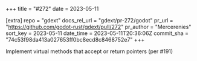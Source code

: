 +++
title = "#272"
date = 2023-05-11

[extra]
repo = "gdext"
docs_rel_url = "gdext/pr-272/godot"
pr_url = "https://github.com/godot-rust/gdext/pull/272"
pr_author = "Mercerenies"
sort_key = 2023-05-11
date_time = 2023-05-11T20:36:06Z
commit_sha = "74c53f98da413a027653ff0bc8ecd8c8468752e7"
+++

Implement virtual methods that accept or return pointers (per #191)
